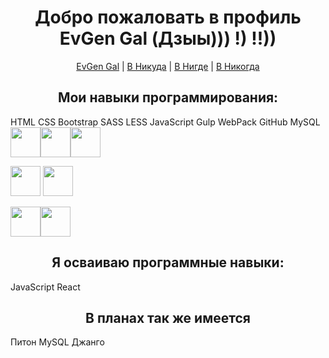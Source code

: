 <div align="center">
  <h1>Добро пожаловать в профиль EvGen Gal (Дзыы))) !) !!))</h1>
    <a href="#" target="_blank">EvGen Gal</a> | 
    <a href="#" target="_blank">В Никуда</a> | 
    <a href="#" target="_blank">В Нигде</a> | 
    <a href="#" target="_blank">В Никогда</a>
  </p>
</div>
<!-- [![EvGen Gal][EvGen]][vk] | 
[![В Никуда][nowhereTo]][nwt] | 
[![В Нигде][nowhere]][nwe] | 
[![В Никогда][inNever]][inr] -->

<h2 align="center">Мои навыки программирования:</h2>
HTML CSS Bootstrap SASS LESS JavaScript Gulp WebPack GitHub MySQL
<img width="48" height="48" src="https://worldvectorlogo.com/logos/html5.svg"><img width="48" height="48" src="https://worldvectorlogo.com/logos/css-3.svg"><img width="48" height="48" src="https://worldvectorlogo.com/logos/sass-1.svg">

<a href="https://#"><img width="48" height="48" src="https://worldvectorlogo.com/logo/webpack.svg"></a> <a href="https://#"><img width="48" height="48" src="https://worldvectorlogo.com/logo/jquery.svg"></a>

<a href="https://#"><img width="48" height="48" src="https://worldvectorlogo.com/logo/react.svg"><img width="48" height="48" src="https://worldvectorlogo.com/logos/babel.svg"></a>

<h2 align="center">Я осваиваю программные навыки:</h2>
JavaScript React 

<h2 align="center">В планах так же имеется</h2>
Питон MySQL Джанго

<!--
**EvgenGal1/EvgenGal1** is a ✨ _special_ ✨ repository because its `README.md` (this file) appears on your GitHub profile.

Here are some ideas to get you started:

- 🔭 I’m currently working on ...
- 🌱 I’m currently learning ...
- 👯 I’m looking to collaborate on ...
- 🤔 I’m looking for help with ...
- 💬 Ask me about ...
- 📫 How to reach me: ...
- 😄 Pronouns: ...
- ⚡ Fun fact: ...
-->
